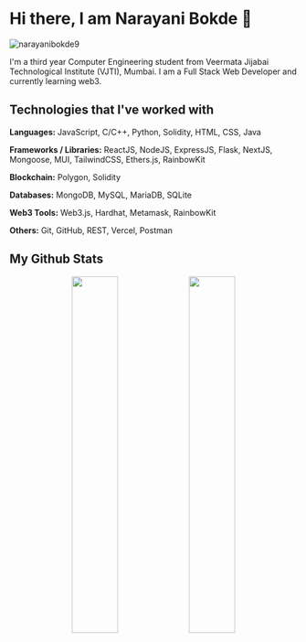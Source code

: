 # Hi there, I am Narayani Bokde 👋


<img src="https://komarev.com/ghpvc/?username=narayanibokde9&label=Profile%20views&color=blue&style=flat" alt="narayanibokde9" /> 

I'm a third year Computer Engineering student from Veermata Jijabai Technological Institute (VJTI), Mumbai. I am a Full Stack Web Developer and currently learning web3.

## Technologies that I've worked with

**Languages:** JavaScript, C/C++, Python, Solidity, HTML, CSS, Java

**Frameworks / Libraries:** ReactJS, NodeJS, ExpressJS, Flask, NextJS, Mongoose, MUI, TailwindCSS, Ethers.js, RainbowKit

**Blockchain:** Polygon, Solidity

**Databases:** MongoDB, MySQL, MariaDB, SQLite

**Web3 Tools:** Web3.js, Hardhat, Metamask, RainbowKit

**Others:** Git, GitHub, REST, Vercel, Postman


## My Github Stats
<p align="center">
  <img align="center" src="https://github-readme-stats.vercel.app/api/top-langs/?username=narayanibokde9&count_private=true&langs_count=8&layout=compact&theme=radical" width=40% />
  <img align="center" src="https://github-readme-stats.vercel.app/api?username=narayanibokde9&show_icons=true&theme=radical" width=40% />
</p>



<!--
**narayanibokde9/narayanibokde9** is a ✨ _special_ ✨ repository because its `README.md` (this file) appears on your GitHub profile.

Here are some ideas to get you started:

- 🔭 I’m currently working on ...
- 🌱 I’m currently learning ...
- 👯 I’m looking to collaborate on ...
- 🤔 I’m looking for help with ...
- 💬 Ask me about ...
- 📫 How to reach me: ...
- 😄 Pronouns: ...
- ⚡ Fun fact: ...
-->
